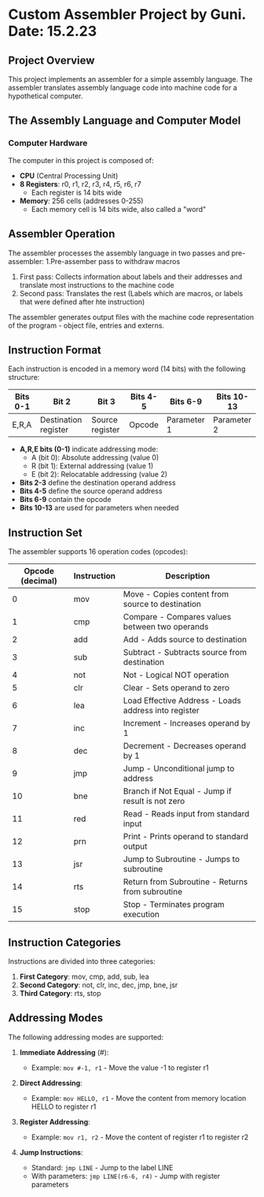 # Custom Assembler Project by Guni. Date: 15.2.23

## Project Overview
This project implements an assembler for a simple assembly language. The assembler translates assembly language code into machine code for a hypothetical computer.

## The Assembly Language and Computer Model

### Computer Hardware
The computer in this project is composed of:
- **CPU** (Central Processing Unit)
- **8 Registers**: r0, r1, r2, r3, r4, r5, r6, r7
  - Each register is 14 bits wide
- **Memory**: 256 cells (addresses 0-255)
  - Each memory cell is 14 bits wide, also called a "word"

## Assembler Operation

The assembler processes the assembly language in two passes and pre-assembler:
1.Pre-assember pass to withdraw macros
1. First pass: Collects information about labels and their addresses and translate most instructions to the machine code
2. Second pass: Translates the rest (Labels which are macros, or labels that were defined after hte instruction)

The assembler generates output files with the machine code representation of the program - object file, entries and externs.

## Instruction Format

Each instruction is encoded in a memory word (14 bits) with the following structure:

| Bits 0-1 | Bit 2 | Bit 3 | Bits 4-5 | Bits 6-9 | Bits 10-13 |
|----------|-------|-------|----------|----------|------------|
| E,R,A    | Destination register | Source register | Opcode | Parameter 1 | Parameter 2 |

- **A,R,E bits (0-1)** indicate addressing mode:
  - A (bit 0): Absolute addressing (value 0)
  - R (bit 1): External addressing (value 1)
  - E (bit 2): Relocatable addressing (value 2)
- **Bits 2-3** define the destination operand address
- **Bits 4-5** define the source operand address
- **Bits 6-9** contain the opcode
- **Bits 10-13** are used for parameters when needed

## Instruction Set

The assembler supports 16 operation codes (opcodes):

| Opcode (decimal) | Instruction | Description |
|------------------|-------------|-------------|
| 0 | mov | Move - Copies content from source to destination |
| 1 | cmp | Compare - Compares values between two operands |
| 2 | add | Add - Adds source to destination |
| 3 | sub | Subtract - Subtracts source from destination |
| 4 | not | Not - Logical NOT operation |
| 5 | clr | Clear - Sets operand to zero |
| 6 | lea | Load Effective Address - Loads address into register |
| 7 | inc | Increment - Increases operand by 1 |
| 8 | dec | Decrement - Decreases operand by 1 |
| 9 | jmp | Jump - Unconditional jump to address |
| 10 | bne | Branch if Not Equal - Jump if result is not zero |
| 11 | red | Read - Reads input from standard input |
| 12 | prn | Print - Prints operand to standard output |
| 13 | jsr | Jump to Subroutine - Jumps to subroutine |
| 14 | rts | Return from Subroutine - Returns from subroutine |
| 15 | stop | Stop - Terminates program execution |

## Instruction Categories

Instructions are divided into three categories:

1. **First Category**: mov, cmp, add, sub, lea
2. **Second Category**: not, clr, inc, dec, jmp, bne, jsr
3. **Third Category**: rts, stop

## Addressing Modes

The following addressing modes are supported:

1. **Immediate Addressing** (#):
   - Example: `mov #-1, r1` - Move the value -1 to register r1

2. **Direct Addressing**:
   - Example: `mov HELLO, r1` - Move the content from memory location HELLO to register r1

3. **Register Addressing**:
   - Example: `mov r1, r2` - Move the content of register r1 to register r2

4. **Jump Instructions**:
   - Standard: `jmp LINE` - Jump to the label LINE
   - With parameters: `jmp LINE(r6-6, r4)` - Jump with register parameters
